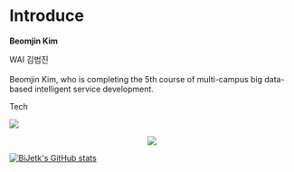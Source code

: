 # Introduce

**Beomjin Kim**

WAI 김범진
<br><br>Beomjin Kim, who is completing the 5th course of multi-campus big data-based intelligent service development.

Tech

<img src="https://img.shields.io/badge/Python-#3776AB?style=for-the-badge&logo=java&logoColor=black">
<p align="center" display="inline-block">
  <img src="https://img.shields.io/badge/JAVA-007396?style=for-the-badge&logo=java&logoColor=white"> 

[![BiJetk's GitHub stats](https://github-readme-stats.vercel.app/api?username=Bijetk&theme=tokyonight&text_color=#199c6e)](https://github.com/anuraghazra/github-readme-stats)


 



